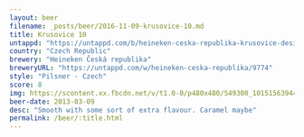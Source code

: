 ```yaml
---
layout: beer
filename: _posts/beer/2016-11-09-krusovice-10.md
title: Krusovice 10
untappd: "https://untappd.com/b/heineken-ceska-republika-krusovice-desitka-10--svetle/23585"
country: "Czech Republic"
brewery: "Heineken Česká republika"
breweryURL: "https://untappd.com/w/heineken-ceska-republika/9774"
style: "Pilsner - Czech"
score: 8
img: https://scontent.xx.fbcdn.net/v/t1.0-0/p480x480/549300_10151563944628745_804920715_n.jpg?oh=7491c466e3f8df12a263554ed4e164ef&oe=591471E8
beer-date: 2013-03-09
desc: "Smooth with some sort of extra flavour. Caramel maybe"
permalink: /beer/:title.html
---
```

